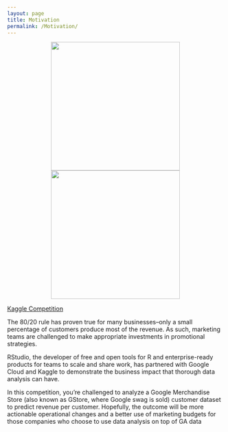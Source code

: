 ```yaml
---
layout: page
title: Motivation
permalink: /Motivation/
---
```


<p align="center">
  <img src="/chuansite.github.io/Data_Web/assets/Google.jpg" width="300" />
  <img src="/chuansite.github.io/Data_Web/assets/RStudio.png" width="300" /> 
</p>


[Kaggle Competition](https://www.kaggle.com/c/ga-customer-revenue-prediction)


The 80/20 rule has proven true for many businesses–only a small percentage of customers produce most of the revenue. As such, marketing teams are challenged to make appropriate investments in promotional strategies.


RStudio, the developer of free and open tools for R and enterprise-ready products for teams to scale and share work, has partnered with Google Cloud and Kaggle to demonstrate the business impact that thorough data analysis can have.

In this competition, you’re challenged to analyze a Google Merchandise Store (also known as GStore, where Google swag is sold) customer dataset to predict revenue per customer. Hopefully, the outcome will be more actionable operational changes and a better use of marketing budgets for those companies who choose to use data analysis on top of GA data
